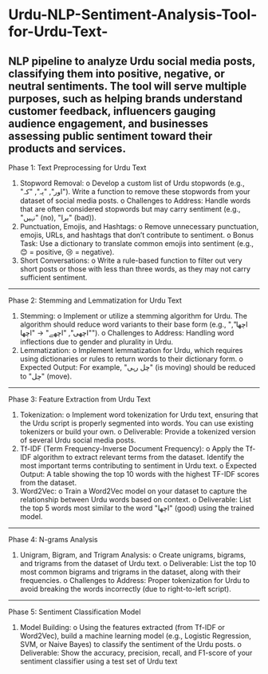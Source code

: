 # Urdu-NLP-Sentiment-Analysis-Tool-for-Urdu-Text-
NLP pipeline to analyze Urdu social media posts, classifying them into positive, negative, or neutral sentiments. The tool will serve multiple purposes, such as helping brands understand customer feedback, influencers gauging audience engagement, and businesses assessing public sentiment toward their products and services.
---------------------------------------------
Phase 1: Text Preprocessing for Urdu Text
1.	Stopword Removal:
o	Develop a custom list of Urdu stopwords (e.g., "اور", "یہ", "کہ"). Write a function to remove these stopwords from your dataset of social media posts.
o	Challenges to Address: Handle words that are often considered stopwords but may carry sentiment (e.g., "نہیں" (no), "برا" (bad)).
2.	Punctuation, Emojis, and Hashtags:
o	Remove unnecessary punctuation, emojis, URLs, and hashtags that don’t contribute to sentiment.
o	Bonus Task: Use a dictionary to translate common emojis into sentiment (e.g., 😊 = positive, 😢 = negative).
3.	Short Conversations:
o	Write a rule-based function to filter out very short posts or those with less than three words, as they may not carry sufficient sentiment.
________________________________________
Phase 2: Stemming and Lemmatization for Urdu Text
1.	Stemming:
o	Implement or utilize a stemming algorithm for Urdu. The algorithm should reduce word variants to their base form (e.g., "اچھا", "اچھی", "اچھے" → "اچھا").
o	Challenges to Address: Handling word inflections due to gender and plurality in Urdu.
2.	Lemmatization:
o	Implement lemmatization for Urdu, which requires using dictionaries or rules to return words to their dictionary form.
o	Expected Output: For example, "چل رہی" (is moving) should be reduced to "چل" (move).
________________________________________
Phase 3: Feature Extraction from Urdu Text
1.	Tokenization:
o	Implement word tokenization for Urdu text, ensuring that the Urdu script is properly segmented into words. You can use existing tokenizers or build your own.
o	Deliverable: Provide a tokenized version of several Urdu social media posts.
2.	Tf-IDF (Term Frequency-Inverse Document Frequency):
o	Apply the Tf-IDF algorithm to extract relevant terms from the dataset. Identify the most important terms contributing to sentiment in Urdu text.
o	Expected Output: A table showing the top 10 words with the highest TF-IDF scores from the dataset.
3.	Word2Vec:
o	Train a Word2Vec model on your dataset to capture the relationship between Urdu words based on context.
o	Deliverable: List the top 5 words most similar to the word "اچھا" (good) using the trained model.
________________________________________
Phase 4: N-grams Analysis
1.	Unigram, Bigram, and Trigram Analysis:
o	Create unigrams, bigrams, and trigrams from the dataset of Urdu text.
o	Deliverable: List the top 10 most common bigrams and trigrams in the dataset, along with their frequencies.
o	Challenges to Address: Proper tokenization for Urdu to avoid breaking the words incorrectly (due to right-to-left script).
________________________________________
Phase 5: Sentiment Classification Model
1.	Model Building:
o	Using the features extracted (from Tf-IDF or Word2Vec), build a machine learning model (e.g., Logistic Regression, SVM, or Naive Bayes) to classify the sentiment of the Urdu posts.
o	Deliverable: Show the accuracy, precision, recall, and F1-score of your sentiment classifier using a test set of Urdu text
